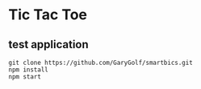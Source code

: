 # Tic Tac Toe

## test application

```
git clone https://github.com/GaryGolf/smartbics.git
npm install
npm start
```